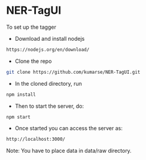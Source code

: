 # NER-TagUI

To set up the tagger

* Download and install nodejs 

```sh
https://nodejs.org/en/download/
```

* Clone the repo

```sh
git clone https://github.com/kumarse/NER-TagUI.git
```

* In the cloned directory, run

```sh
npm install
```

* Then to start the server, do:

```sh
npm start
```

* Once started you can access the server as:

```sh
http://localhost:3000/
```
Note: You have to place data in data/raw directory.
